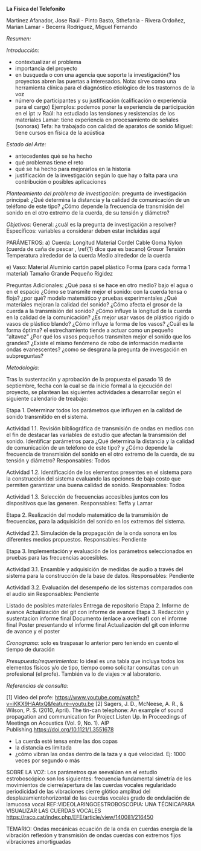 **La Física del Telefonito**

Martinez Afanador, Jose Raúl - Pinto Basto, Sthefanía - Rivera Ordoñez, Marian Lamar - Becerra Rodriguez, Miguel Fernando

*Resumen:*

*Introducción:*
- contextualizar el problema
- importancia del proyecto
- en busqueda o con una agencia que soporte la investigación(? los proyectos abren las puertas a interesados. Nota: sirve como una herramienta  clínica  para  el  diagnóstico  etiológico  de  los  trastornos  de  la  voz
- número de participantes y su justificación (calificación o experiencia para el cargo)
  Ejemplos: podemos poner la experiencia de participación en el ipt :v
  Raúl: ha estudiado las tensiones y resistencias de los materiales
  Lamar: tiene experiencia en procesamiento de señales (sonoras)
  Tefa: ha trabajado con calidad de aparatos de sonido
  Miguel: tiene cursos en física de la acústica

*Estado del Arte:*
- antecedentes qué se ha hecho
- qué problemas tiene el reto
- qué se ha hecho para mejorarlos en la historia
- justificación de la investigación según lo que hay o falta para una contribución o posibles aplicaciones

*Planteamiento del problema de investigación:*
pregunta de investigación principal:
¿Qué determina la distancia y la calidad de comunicación de un teléfono de este tipo?
¿Cómo depende la frecuencia de transmisión del sonido en el otro extremo de la cuerda, de su tensión y diámetro?


*Objetivos:*
General:
¿cuál es la pregunta de investigación a resolver?
Específicos: variables a considerar deben estar incluidas aquí

PARÁMETROS:
a) Cuerda:
Longitud
Material
Cordel
Cable
Goma
Nylon (cuerda de caña de pescar , \ref{1} dice que es bacano)
Grosor
Tensión
Temperatura alrededor de la cuerda
Medio alrededor de la cuerda



e) Vaso:
Material
Aluminio
cartón
papel
plástico
Forma (para cada forma 1  material)
Tamaño
Grande
Pequeño
Rigidez 

  Preguntas Adicionales:
  ¿Qué pasa si se hace en otro medio? bajo el agua o en el espacio
  ¿Cómo se transmite mejor el sonido: con la cuerda tensa o floja? ¿por qué? modelo matemático y pruebas experimentales
  ¿Qué materiales mejoran la calidad del sonido?
  ¿Cómo afecta el grosor de la cuerda a la transmisión del sonido?
  ¿Cómo influye la longitud de la cuerda en la calidad de la comunicación?
  ¿Es mejor usar vasos de plástico rígido o vasos de plástico blando?
  ¿Cómo influye la forma de los vasos? ¿Cuál es la forma óptima? el  estrechamiento tiende a actuar como un pequeño “altavoz”
  ¿Por qué los vasos pequeños transmiten mejor el sonido que los grandes?
  ¿Existe el mismo fenómeno de robo de información mediante ondas evanescentes?
  ¿como se desgrana la pregunta de invesgación en subpreguntas?


*Metodología:*

Tras la sustentación y aprobación de la propuesta el pasado 18 de septiembre, fecha con la cual se da inicio formal a la ejecución del proyecto, se plantean las siguientes actividades a desarrollar según el siguiente calendario de treabajo:

Etapa 1. Determinar todos los parámetros que influyen en la calidad de sonido transmitido en el sistema.

  Actividad 1.1. Revisión bibliográfica de transmisión de ondas en medios con el fin de destacar las variables de estudio que afectan la transmisión del sonido. Identificar parámetros para ¿Qué determina la distancia y la calidad de comunicación de un teléfono de este tipo? y ¿Cómo depende la frecuencia de transmisión del sonido en el otro extremo de la cuerda, de su tensión y diámetro?
    Responsables: Todos

  Actividad 1.2. Identificación de los elementos presentes en el sistema para la construcción del sistema evaluando las opciones de bajo costo que permiten garantizar una buena calidad de sonido.
    Responsables: Todos

  Actividad 1.3. Selección de frecuencias accesibles juntos con los dispositivos que las generen.
    Responsables: Teffa y Lamar

Etapa 2. Realización del modelo matemático de la transmisión de frecuencias, para la adquisición del sonido en los extremos del sistema.

  Actividad 2.1. Simulación de la propagación de la onda sonora en los diferentes medios propuestos.
	  Responsables: Pendiente

Etapa 3. Implementación y evaluación de los parámetros seleccionados en pruebas para las frecuencias accesibles.

  Actividad 3.1. Ensamble y adquisición de medidas de audio a través del sistema para la construcción de la base de datos.
	  Responsables: Pendiente

Actividad 3.2. Evaluación del desempeño de los sistemas comparados con el audio sin 
    Responsables: Pendiente

Listado de posibles materiales
Entrega de repositorio
Etapa 2.
Informe de avance
Actualización del git con informe de avance
Etapa 3. 
Redacción y sustentacion informe final
Documento (enlace a overleaf) con el informe final
Poster presentando el informe final
Actualización del git con informe de avance y el poster

*Cronograma:* solo es traspasar lo anterior pero teniendo en cuento el tiempo de duración

*Presupuesto/requerimientos:*
lo ideal es una tabla que incluya todos los elementos físicos y/o de tipo, tiempo como solicitar consultas con un profesional (el profe). También va lo de viajes :v al laboratorio.
                                                             
*Referencias de consulta:*

[1] Video del profe: https://www.youtube.com/watch?v=iKKX9HAAtxQ&feature=youtu.be
[2] Sagers, J. D., McNeese, A. R., & Wilson, P. S. (2010, April). The tin-can telephone: An example of sound propagation and communication for Project Listen Up. In Proceedings of Meetings on Acoustics (Vol. 9, No. 1). AIP Publishing.https://doi.org/10.1121/1.3551678






- La cuerda esté tensa entre las dos copas
- la distancia es limitada
- ¿cómo vibran las ondas dentro de la taza y a qué velocidad. Ej: 1000 veces por segundo o más



SOBRE LA VOZ:
Los  parámetros  que  seevalúan  en  el  estudio  estroboscópico  son  los  siguientes: 
frecuencia  fundamental
simetría  de  los  movimientos  de  cierre/apertura de las cuerdas vocales
regularidado  periodicidad  de  las  vibraciones
cierre  glótico
amplitud  del  desplazamientohorizontal de las cuerdas vocales
grado de ondulación de lamucosa vocal
REF:VIDEOLARINGOESTROBOSCOPIA: UNA TÉCNICAPARA VISUALIZAR LAS CUERDAS VOCALES
https://raco.cat/index.php/EFE/article/view/140081/216450

TEMARIO:
Ondas mecánicas
ecuación de la onda en cuerdas
energía de la vibración
reflexión y transmisión de ondas
cuerdas con extremos fijos
vibraciones amortiguadas

